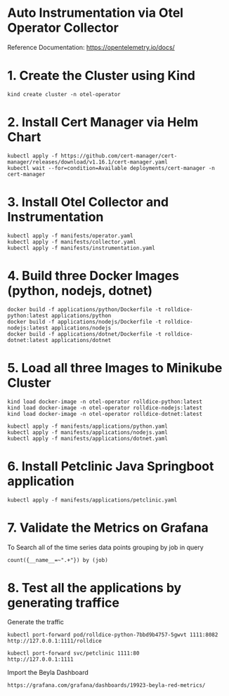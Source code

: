 
# Auto Instrumentation via Otel Operator Collector
Reference Documentation: https://opentelemetry.io/docs/


# 1. Create the Cluster using Kind  

    kind create cluster -n otel-operator

# 2. Install Cert Manager via Helm Chart  

    kubectl apply -f https://github.com/cert-manager/cert-manager/releases/download/v1.16.1/cert-manager.yaml
    kubectl wait --for=condition=Available deployments/cert-manager -n cert-manager

# 3. Install Otel Collector and Instrumentation 

    kubectl apply -f manifests/operator.yaml
    kubectl apply -f manifests/collector.yaml
    kubectl apply -f manifests/instrumentation.yaml

# 4. Build three Docker Images (python, nodejs, dotnet)

    docker build -f applications/python/Dockerfile -t rolldice-python:latest applications/python
    docker build -f applications/nodejs/Dockerfile -t rolldice-nodejs:latest applications/nodejs
    docker build -f applications/dotnet/Dockerfile -t rolldice-dotnet:latest applications/dotnet

# 5. Load all three Images to Minikube Cluster  

    kind load docker-image -n otel-operator rolldice-python:latest
    kind load docker-image -n otel-operator rolldice-nodejs:latest
    kind load docker-image -n otel-operator rolldice-dotnet:latest

    kubectl apply -f manifests/applications/python.yaml
    kubectl apply -f manifests/applications/nodejs.yaml
    kubectl apply -f manifests/applications/dotnet.yaml

# 6. Install Petclinic Java Springboot application  

    kubectl apply -f manifests/applications/petclinic.yaml

# 7. Validate the Metrics on Grafana  

To Search all of the time series data points grouping by job  in query  

    count({__name__=~".+"}) by (job)

# 8. Test all the applications by generating traffice

Generate the traffic  

    kubectl port-forward pod/rolldice-python-7bbd9b4757-5gwvt 1111:8082
    http://127.0.0.1:1111/rolldice

    kubectl port-forward svc/petclinic 1111:80
    http://127.0.0.1:1111

Import the Beyla Dashboard

    https://grafana.com/grafana/dashboards/19923-beyla-red-metrics/